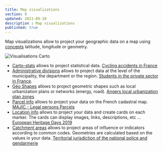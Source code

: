 ```yaml
---
title: Map visualizations
section: 6
updated: 2021-09-20
description : Map visualizations
published: true
---
```


Map visualizations allow to project your geographic data on a map using [concepts](./user-guide-backoffice/concept) latitude, longitude or geometry.

![Visualisations Carto](./images/user-guide-backoffice/visu-carto.jpg)

* [Carto-stats](./user-guide-backoffice/carto-stats) allows to project statistical data. [Cycling accidents in France](https://opendata.koumoul.com/reuses/cartographie-des-accidents-de-velo)
* [Administrative divisions](./user-guide-backoffice/div-admin) allows to project data at the level of the municipality, the department or the region. [Students in the private sector in France](https://opendata.koumoul.com/reuses/ratio-public-prive-du-nombre-d'eleves-dans-les-ecoles-par-commune).
* [Géo Shapes](./user-guide-backoffice/geo-shapes) allows to project geometric shapes such as local urbanization plans or networks (energy, road). [Angers local urbanization plan zones](https://opendata.koumoul.com/reuses/plu-zone-urba-angers-loire-metropole)
* [Parcel info](./user-guide-backoffice/infos-parcelles) allows to project your data on the French cadastral map. [MAJIC - Legal persons Parcels](https://opendata.koumoul.com/reuses/carte-des-parcelles-des-personnes-morales-majic)
* [Location info](./user-guide-backoffice/infos-localisations) allows to project your data and create cards on each marker. The cards can display images, links, descriptions, etc ... [European Heritage Days 2019](https://opendata.koumoul.com/reuses/carte-des-evenements-des-journees-europeennes-du-patrimoine-en-france-2019)
* [Catchment areas](./user-guide-backoffice/catchment-area) allows to project areas of influence or indicators according to common codes. Geometries are calculated based on the values ​​in your data. [Territorial jurisdiction of the national police and gendarmerie](https://opendata.koumoul.com/reuses/competence-territoriale-gendarmerie-et-police-nationales)
